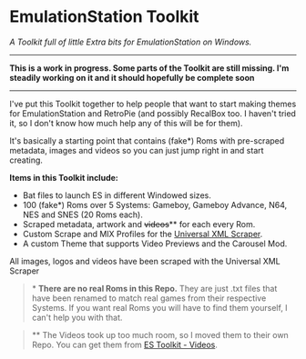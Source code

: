 # EmulationStation Toolkit
*A Toolkit full of little Extra bits for EmulationStation on Windows.*

---

**This is a work in progress. Some parts of the Toolkit are still missing. I'm steadily working on it and it should hopefully be complete soon**

---

I've put this Toolkit together to help people that want to start making themes for EmulationStation and RetroPie (and possibly RecalBox too. I haven't tried it, so I don't know how much help any of this will be for them).

It's basically a starting point that contains (fake\*) Roms with pre-scraped metadata, images and videos so you can just jump right in and start creating.

**Items in this Toolkit include:**
- Bat files to launch ES in different Windowed sizes.
- 100 (fake\*) Roms over 5 Systems: Gameboy, Gameboy Advance, N64, NES and SNES (20 Roms each).
- Scraped metadata, artwork and ~~videos~~\** for each every Rom.
- Custom Scrape and MIX Profiles for the [Universal XML Scraper](https://github.com/Universal-Rom-Tools/Universal-XML-Scraper/).
- A custom Theme that supports Video Previews and the Carousel Mod.
  
All images, logos and videos have been scraped with the Universal XML Scraper

>\* **There are no real Roms in this Repo.** They are just .txt files that have been renamed to match real games from their respective Systems. If you want real Roms you will have to find them yourself, I can't help you with that.

>\** The Videos took up too much room, so I moved them to their own Repo. You can get them from [ES Toolkit - Videos](https://github.com/mattrixk/es-toolkit-videos).
